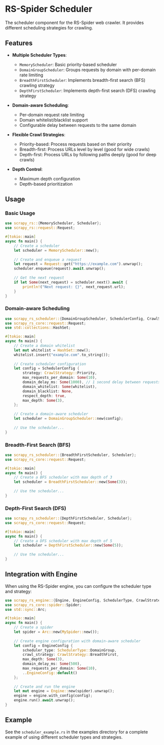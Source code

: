 # RS-Spider Scheduler

The scheduler component for the RS-Spider web crawler. It provides different scheduling strategies for crawling.

## Features

- **Multiple Scheduler Types**:
  - `MemoryScheduler`: Basic priority-based scheduler
  - `DomainGroupScheduler`: Groups requests by domain with per-domain rate limiting
  - `BreadthFirstScheduler`: Implements breadth-first search (BFS) crawling strategy
  - `DepthFirstScheduler`: Implements depth-first search (DFS) crawling strategy

- **Domain-aware Scheduling**:
  - Per-domain request rate limiting
  - Domain whitelist/blacklist support
  - Configurable delay between requests to the same domain

- **Flexible Crawl Strategies**:
  - Priority-based: Process requests based on their priority
  - Breadth-first: Process URLs level by level (good for wide crawls)
  - Depth-first: Process URLs by following paths deeply (good for deep crawls)

- **Depth Control**:
  - Maximum depth configuration
  - Depth-based prioritization

## Usage

### Basic Usage

```rust
use scrapy_rs::{MemoryScheduler, Scheduler};
use scrapy_rs::request::Request;

#[tokio::main]
async fn main() {
    // Create a scheduler
    let scheduler = MemoryScheduler::new();
    
    // Create and enqueue a request
    let request = Request::get("https://example.com").unwrap();
    scheduler.enqueue(request).await.unwrap();
    
    // Get the next request
    if let Some(next_request) = scheduler.next().await {
        println!("Next request: {}", next_request.url);
    }
}
```

### Domain-aware Scheduling

```rust
use scrapy_rs_scheduler::{DomainGroupScheduler, SchedulerConfig, CrawlStrategy};
use scrapy_rs_core::request::Request;
use std::collections::HashSet;

#[tokio::main]
async fn main() {
    // Create a domain whitelist
    let mut whitelist = HashSet::new();
    whitelist.insert("example.com".to_string());
    
    // Create scheduler configuration
    let config = SchedulerConfig {
        strategy: CrawlStrategy::Priority,
        max_requests_per_domain: Some(10),
        domain_delay_ms: Some(1000), // 1 second delay between requests to same domain
        domain_whitelist: Some(whitelist),
        domain_blacklist: None,
        respect_depth: true,
        max_depth: Some(3),
    };
    
    // Create a domain-aware scheduler
    let scheduler = DomainGroupScheduler::new(config);
    
    // Use the scheduler...
}
```

### Breadth-First Search (BFS)

```rust
use scrapy_rs_scheduler::{BreadthFirstScheduler, Scheduler};
use scrapy_rs_core::request::Request;

#[tokio::main]
async fn main() {
    // Create a BFS scheduler with max depth of 3
    let scheduler = BreadthFirstScheduler::new(Some(3));
    
    // Use the scheduler...
}
```

### Depth-First Search (DFS)

```rust
use scrapy_rs_scheduler::{DepthFirstScheduler, Scheduler};
use scrapy_rs_core::request::Request;

#[tokio::main]
async fn main() {
    // Create a DFS scheduler with max depth of 5
    let scheduler = DepthFirstScheduler::new(Some(5));
    
    // Use the scheduler...
}
```

## Integration with Engine

When using the RS-Spider engine, you can configure the scheduler type and strategy:

```rust
use scrapy_rs_engine::{Engine, EngineConfig, SchedulerType, CrawlStrategy};
use scrapy_rs_core::spider::Spider;
use std::sync::Arc;

#[tokio::main]
async fn main() {
    // Create a spider
    let spider = Arc::new(MySpider::new());
    
    // Create engine configuration with domain-aware scheduler
    let config = EngineConfig {
        scheduler_type: SchedulerType::DomainGroup,
        crawl_strategy: CrawlStrategy::BreadthFirst,
        max_depth: Some(3),
        domain_delay_ms: Some(500),
        max_requests_per_domain: Some(10),
        ..EngineConfig::default()
    };
    
    // Create and run the engine
    let mut engine = Engine::new(spider).unwrap();
    engine = engine.with_config(config);
    engine.run().await.unwrap();
}
```

## Example

See the `scheduler_example.rs` in the examples directory for a complete example of using different scheduler types and strategies. 